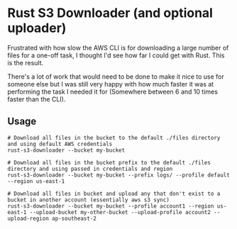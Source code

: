 # Rust S3 Downloader (and optional uploader)
Frustrated with how slow the AWS CLI is for downloading a large number of files for a one-off task, I thought I'd see how far I could get with Rust. This is the result.

There's a lot of work that would need to be done to make it nice to use for someone else but I was still very happy with how much faster it was at performing the task I needed it for (Somewhere between 6 and 10 times faster than the CLI).

## Usage
```shell
# Download all files in the bucket to the default ./files directory and using default AWS credentials
rust-s3-downloader --bucket my-bucket

# Download all files in the bucket prefix to the default ./files directory and using passed in credentials and region
rust-s3-downloader --bucket my-bucket --prefix logs/ --profile default --region us-east-1

# Download all files in bucket and upload any that don't exist to a bucket in another account (essentially aws s3 sync)
rust-s3-downloader --bucket my-bucket --profile account1 --region us-east-1 --upload-bucket my-other-bucket --upload-profile account2 --upload-region ap-southeast-2
```
